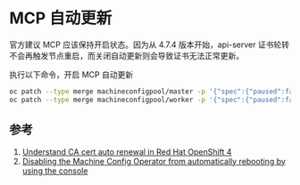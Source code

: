 # MCP 自动更新

官方建议 MCP 应该保持开启状态。因为从 4.7.4 版本开始，api-server 证书轮转不会再触发节点重启，而关闭自动更新则会导致证书无法正常更新。

执行以下命令，开启 MCP 自动更新 

```sh
oc patch --type merge machineconfigpool/master -p '{"spec":{"paused":false}}'
oc patch --type merge machineconfigpool/worker -p '{"spec":{"paused":false}}'
```

## 参考

1. [Understand CA cert auto renewal in Red Hat OpenShift 4](https://access.redhat.com/articles/5651701)
2. [Disabling the Machine Config Operator from automatically rebooting by using the console](https://docs.openshift.com/container-platform/4.10/support/troubleshooting/troubleshooting-operator-issues.html#troubleshooting-disabling-autoreboot-mco-console_troubleshooting-operator-issues)
